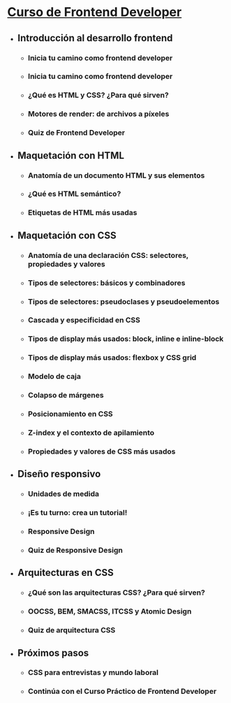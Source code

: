 # [Curso de Frontend Developer](https://platzi.com/cursos/frontend-developer/)

- ## Introducción al desarrollo frontend

  - ### Inicia tu camino como frontend developer

  - ### Inicia tu camino como frontend developer

  - ### ¿Qué es HTML y CSS? ¿Para qué sirven?

  - ### Motores de render: de archivos a píxeles

  - ### Quiz de Frontend Developer

- ## Maquetación con HTML

  - ### Anatomía de un documento HTML y sus elementos

  - ### ¿Qué es HTML semántico?

  - ### Etiquetas de HTML más usadas

- ## Maquetación con CSS

  - ### Anatomía de una declaración CSS: selectores, propiedades y valores

  - ### Tipos de selectores: básicos y combinadores

  - ### Tipos de selectores: pseudoclases y pseudoelementos

  - ### Cascada y especificidad en CSS

  - ### Tipos de display más usados: block, inline e inline-block

  - ### Tipos de display más usados: flexbox y CSS grid

  - ### Modelo de caja

  - ### Colapso de márgenes

  - ### Posicionamiento en CSS

  - ### Z-index y el contexto de apilamiento

  - ### Propiedades y valores de CSS más usados

- ## Diseño responsivo

  - ### Unidades de medida

  - ### ¡Es tu turno: crea un tutorial!

  - ### Responsive Design

  - ### Quiz de Responsive Design

- ## Arquitecturas en CSS

  - ### ¿Qué son las arquitecturas CSS? ¿Para qué sirven?

  - ### OOCSS, BEM, SMACSS, ITCSS y Atomic Design

  - ### Quiz de arquitectura CSS

- ## Próximos pasos

  - ### CSS para entrevistas y mundo laboral

  - ### Continúa con el Curso Práctico de Frontend Developer